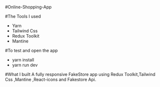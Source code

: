 #Online-Shopping-App

#The Tools I used

- Yarn
- Tailwind Css
- Redux Toolkit
- Mantine

#To test and open the app

- yarn install
- yarn run dev

#What I built
A fully responsive FakeStore app using Redux Toolkit,Tailwind Css ,Mantine ,React-icons and Fakestore Api.
